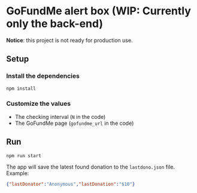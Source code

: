 # GoFundMe alert box (WIP: Currently only the back-end)

**Notice**: this project is not ready for production use.

## Setup
### Install the dependencies
```bash
npm install
```
### Customize the values
- The checking interval (`N` in the code)
- The GoFundMe page (`gofundme_url` in the code)

## Run
```bash
npm run start
```

The app will save the latest found donation to the `lastdono.json` file.
Example:

```json
{"lastDonator":"Anonymous","lastDonation":"$10"}
```